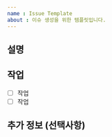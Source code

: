 ```yaml
---
name : Issue Template
about : 이슈 생성을 위한 템플릿입니다.
---
```


## 설명

<!-- 이슈에 대해 설명해주세요 -->

## 작업

<!-- 해야 할 일을 작성해주세요 -->

- [ ] 작업
- [ ] 작업

## 추가 정보 (선택사항)

<!-- 참고할 정보를 작성해주세요 -->